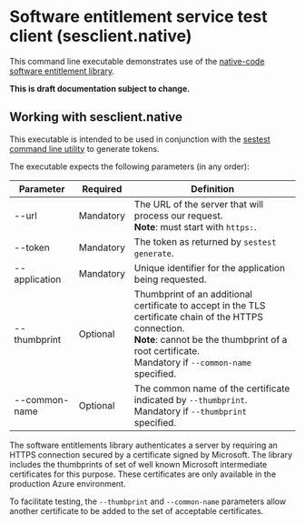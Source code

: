 # Software entitlement service test client (sesclient.native)

This command line executable demonstrates use of the [native-code software entitlement library](../Microsoft.Azure.Batch.SoftwareEntitlement.Client.Native).

**This is draft documentation subject to change.**

## Working with sesclient.native

This executable is intended to be used in conjunction with the [sestest command line utility](../sestest) to generate tokens.

The executable expects the following parameters (in any order):

|   Parameter   | Required  |                                                                                                      Definition                                                                                                       |
| ------------- | --------- | --------------------------------------------------------------------------------------------------------------------------------------------------------------------------------------------------------------------- |
| --url         | Mandatory | The URL of the server that will process our request. <br/> **Note**: must start with `https:`.                                                                                                                        |
| --token       | Mandatory | The token as returned by `sestest generate`.                                                                                                                                                                          |
| --application | Mandatory | Unique identifier for the application being requested.                                                                                                                                                                |
| --thumbprint  | Optional  | Thumbprint of an additional certificate to accept in the TLS certificate chain of the HTTPS connection. <br/> **Note**: cannot be the thumbprint of a root certificate. <br/> Mandatory if `--common-name` specified. |
| --common-name | Optional  | The common name of the certificate indicated by `--thumbprint`. <br/> Mandatory if `--thumbprint` specified.                                                                                                          |

The software entitlements library authenticates a server by requiring an HTTPS connection secured by a certificate signed by Microsoft. The library includes the thumbprints of set of well known Microsoft intermediate certificates for this purpose. These certificates are only available in the production Azure environment. 

To facilitate testing, the `--thumbprint` and `--common-name` parameters allow another certificate to be added to the set of acceptable certificates.
